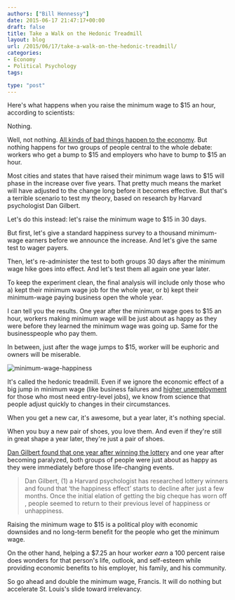```yaml
---
authors: ["Bill Hennessy"]
date: 2015-06-17 21:47:17+00:00
draft: false
title: Take a Walk on the Hedonic Treadmill
layout: blog
url: /2015/06/17/take-a-walk-on-the-hedonic-treadmill/
categories:
- Economy
- Political Psychology
tags:

type: "post"
---
```


Here's what happens when you raise the minimum wage to $15 an hour, according to scientists:

Nothing.

Well, not nothing. [All kinds of bad things happen to the economy](https://mises.org/library/yes-minimum-wages-still-increase-unemployment). But nothing happens for two groups of people central to the whole debate: workers who get a bump to $15 and employers who have to bump to $15 an hour.

Most cities and states that have raised their minimum wage laws to $15 will phase in the increase over five years. That pretty much means the market will have adjusted to the change long before it becomes effective. But that's a terrible scenario to test my theory, based on research by Harvard psychologist Dan Gilbert.

Let's do this instead: let's raise the minimum wage to $15 in 30 days.

But first, let's give a standard happiness survey to a thousand minimum-wage earners before we announce the increase. And let's give the same test to wager payers.

Then, let's re-administer the test to both groups 30 days after the minimum wage hike goes into effect. And let's test them all again one year later.

To keep the experiment clean, the final analysis will include only those who a) kept their minimum wage job for the whole year, or b) kept their minimum-wage paying business open the whole year.

I can tell you the results. One year after the minimum wage goes to $15 an hour, workers making minimum wage will be just about as happy as they were before they learned the minimum wage was going up. Same for the businesspeople who pay them.

In between, just after the wage jumps to $15, worker will be euphoric and owners will be miserable.

![minimum-wage-happiness](https://hennessysview.com/wp-content/uploads/2015/06/minimum-wage-happiness.png)


It's called the hedonic treadmill. Even if we ignore the economic effect of a big jump in minimum wage (like business failures and [higher unemployment](https://mises.org/library/yes-minimum-wages-still-increase-unemployment) for those who most need entry-level jobs), we know from science that people adjust quickly to changes in their circumstances.

When you get a new car, it's awesome, but a year later, it's nothing special.

When you buy a new pair of shoes, you love them. And even if they're still in great shape a year later, they're just a pair of shoes.

[Dan Gilbert found that one year after winning the lottery](https://www.thefusionmodel.com/do-you-need-to-climb-off-the-hedonic-treadmill-to-be-truly-happy/) and one year after becoming paralyzed, both groups of people were just about as happy as they were immediately before those life-changing events.



> Dan Gilbert, (1) a Harvard psychologist has researched lottery winners and found that ‘the happiness effect’ starts to decline after just a few months. Once the initial elation of getting the big cheque has worn off , people seemed to return to their previous level of happiness or unhappiness.



Raising the minimum wage to $15 is a political ploy with economic downsides and no long-term benefit for the people who get the minimum wage.

On the other hand, helping a $7.25 an hour worker _earn_ a 100 percent raise does wonders for that person's life, outlook, and self-esteem while providing economic benefits to his employer, his family, and his community.

So go ahead and double the minimum wage, Francis. It will do nothing but accelerate St. Louis's slide toward irrelevancy.
